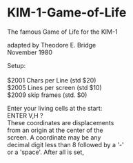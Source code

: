 # KIM-1-Game-of-Life
The famous Game of Life for the KIM-1<br>

adapted by Theodore E. Bridge       <br>
November 1980         <br>

 Setup:                   <br>     
$2001 Chars per Line (std $20)<br> 
$2005 Lines per screen (std $10)  <br> 
$2009 skip frames (std. $0)         <br>
                                  
Enter your living cells at the start: <br>
ENTER V,H ?                        <br>
These coordinates are displacements <br>
from an origin at the center of the <br>
screen. A coordinate may be any     <br>
decimal digit less than 8 followed by a '-' <br>
or a 'space'. After all is set,     <br>
